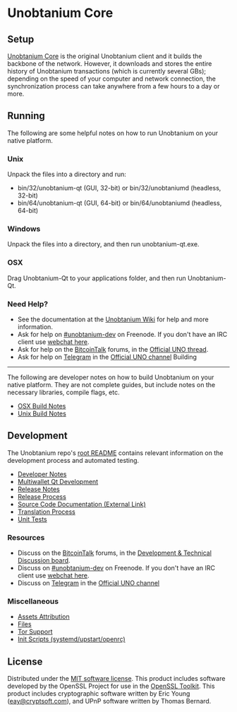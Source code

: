 Unobtanium Core
=====================

Setup
---------------------
[Unobtanium Core](http://Unobtanium.uno/en/download) is the original Unobtanium client and it builds the backbone of the network. However, it downloads and stores the entire history of Unobtanium transactions (which is currently several GBs); depending on the speed of your computer and network connection, the synchronization process can take anywhere from a few hours to a day or more.

Running
---------------------
The following are some helpful notes on how to run Unobtanium on your native platform. 

### Unix

Unpack the files into a directory and run:

- bin/32/unobtanium-qt (GUI, 32-bit) or bin/32/unobtaniumd (headless, 32-bit)
- bin/64/unobtanium-qt (GUI, 64-bit) or bin/64/unobtaniumd (headless, 64-bit)



### Windows

Unpack the files into a directory, and then run unobtanium-qt.exe.

### OSX

Drag Unobtanium-Qt to your applications folder, and then run Unobtanium-Qt.

### Need Help?

* See the documentation at the [Unobtanium Wiki](https://unobtanium.uno/blog)
for help and more information.
* Ask for help on [#unobtanium-dev](http://webchat.freenode.net?channels=unobtanium-dev) on Freenode. If you don't have an IRC client use [webchat here](http://webchat.freenode.net?channels=unobtanium-dev).
* Ask for help on the [BitcoinTalk](https://bitcointalk.org/) forums, in the [Official UNO thread](https://bitcointalk.org/index.php?topic=527500.0).
* Ask for help on [Telegram](https://web.telegram.org) in the [Official UNO channel](https://t.me/joinchat/AAAAAEIAq9IOEd4Z5BlyYA)
Building
---------------------
The following are developer notes on how to build Unobtanium on your native platform. They are not complete guides, but include notes on the necessary libraries, compile flags, etc.

- [OSX Build Notes](build-osx.md)
- [Unix Build Notes](build-unix.md)

Development
---------------------
The Unobtanium repo's [root README](https://github.com/unobtanium-official/Unobtanium/blob/master/README.md) contains relevant information on the development process and automated testing.

- [Developer Notes](developer-notes.md)
- [Multiwallet Qt Development](multiwallet-qt.md)
- [Release Notes](release-notes.md)
- [Release Process](release-process.md)
- [Source Code Documentation (External Link)](https://dev.visucore.com/bitcoin/doxygen/)
- [Translation Process](translation_process.md)
- [Unit Tests](unit-tests.md)

### Resources
* Discuss on the [BitcoinTalk](https://bitcointalk.org/) forums, in the [Development & Technical Discussion board](https://bitcointalk.org/index.php?topic=527500.0).
* Discuss on [#unobtanium-dev](http://webchat.freenode.net/?channels=unobtanium-dev) on Freenode. If you don't have an IRC client use [webchat here](http://webchat.freenode.net/?channels=unobtanium-dev).
* Discuss on [Telegram](https://web.telegram.org) in the [Official UNO channel](https://t.me/joinchat/AAAAAEIAq9IOEd4Z5BlyYA)

### Miscellaneous
- [Assets Attribution](assets-attribution.md)
- [Files](files.md)
- [Tor Support](tor.md)
- [Init Scripts (systemd/upstart/openrc)](init.md)

License
---------------------
Distributed under the [MIT software license](http://www.opensource.org/licenses/mit-license.php).
This product includes software developed by the OpenSSL Project for use in the [OpenSSL Toolkit](https://www.openssl.org/). This product includes
cryptographic software written by Eric Young ([eay@cryptsoft.com](mailto:eay@cryptsoft.com)), and UPnP software written by Thomas Bernard.
